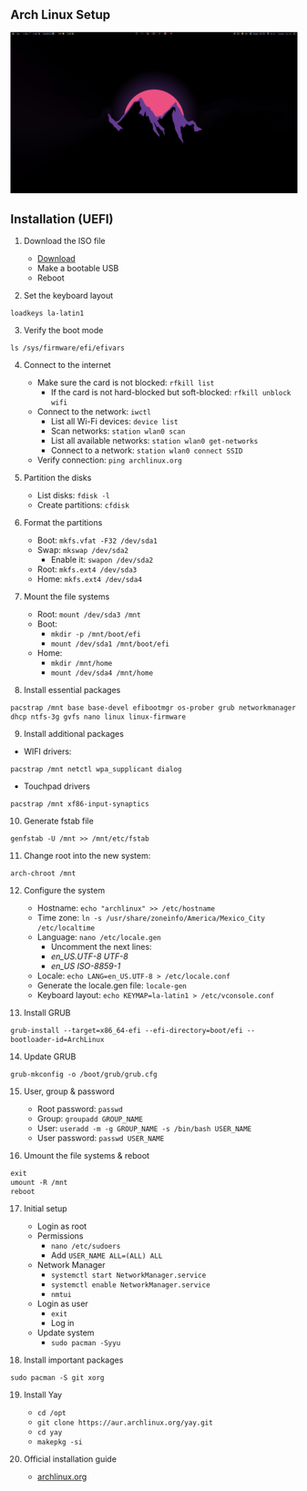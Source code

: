 ## Arch Linux Setup

![qtile](.resources/img/qtile.png)

## Installation (UEFI)

1. Download the ISO file
   - [Download](https://archlinux.org/download/)
   - Make a bootable USB
   - Reboot

2. Set the keyboard layout
```
loadkeys la-latin1
```

3. Verify the boot mode
```
ls /sys/firmware/efi/efivars
```

4. Connect to the internet
   - Make sure the card is not blocked: `rfkill list`
     - If the card is not hard-blocked but soft-blocked: `rfkill unblock wifi`
   - Connect to the network: `iwctl`
     - List all Wi-Fi devices: `device list`
     - Scan networks: `station wlan0 scan`
     - List all available networks: `station wlan0 get-networks`
     - Connect to a network: `station wlan0 connect SSID`
   - Verify connection: `ping archlinux.org`

5. Partition the disks
   - List disks: `fdisk -l`
   - Create partitions: `cfdisk`

6. Format the partitions
   - Boot: `mkfs.vfat -F32 /dev/sda1`
   - Swap: `mkswap /dev/sda2`
     - Enable it: `swapon /dev/sda2`
   - Root: `mkfs.ext4 /dev/sda3`
   - Home: `mkfs.ext4 /dev/sda4`

7. Mount the file systems
   - Root: `mount /dev/sda3 /mnt`
   - Boot:
     - `mkdir -p /mnt/boot/efi`
     - `mount /dev/sda1 /mnt/boot/efi`
   - Home:
     - `mkdir /mnt/home`
     - `mount /dev/sda4 /mnt/home`

8. Install essential packages
```
pacstrap /mnt base base-devel efibootmgr os-prober grub networkmanager dhcp ntfs-3g gvfs nano linux linux-firmware
```

9. Install additional packages
- WIFI drivers:
```
pacstrap /mnt netctl wpa_supplicant dialog
```

- Touchpad drivers
```
pacstrap /mnt xf86-input-synaptics
```

10. Generate fstab file
```
genfstab -U /mnt >> /mnt/etc/fstab
```

11. Change root into the new system:
```
arch-chroot /mnt
```

12. Configure the system
    - Hostname: `echo "archlinux" >> /etc/hostname`
    - Time zone: `ln -s /usr/share/zoneinfo/America/Mexico_City /etc/localtime`
    - Language: `nano /etc/locale.gen`
      - Uncomment the next lines:
      - *en_US.UTF-8 UTF-8*
      - *en_US ISO-8859-1*
    - Locale: `echo LANG=en_US.UTF-8 > /etc/locale.conf`
    - Generate the locale.gen file: `locale-gen`
    - Keyboard layout: `echo KEYMAP=la-latin1 > /etc/vconsole.conf`

13. Install GRUB
```
grub-install --target=x86_64-efi --efi-directory=boot/efi --bootloader-id=ArchLinux
```

14. Update GRUB
```
grub-mkconfig -o /boot/grub/grub.cfg
```

15. User, group & password
    - Root password: `passwd`
    - Group: `groupadd GROUP_NAME`
    - User: `useradd -m -g GROUP_NAME -s /bin/bash USER_NAME`
    - User password: `passwd USER_NAME`

16. Umount the file systems & reboot
```
exit
umount -R /mnt
reboot
```

17. Initial setup
    - Login as root
    - Permissions
      - `nano /etc/sudoers`
      - Add `USER_NAME ALL=(ALL) ALL`
    - Network Manager
      - `systemctl start NetworkManager.service`
      - `systemctl enable NetworkManager.service`
      - `nmtui`
    - Login as user
      - `exit`
      - Log in
    - Update system
      - `sudo pacman -Syyu`

18. Install important packages
```
sudo pacman -S git xorg
```

19. Install Yay
    - `cd /opt`
    - `git clone https://aur.archlinux.org/yay.git`
    - `cd yay`
    - `makepkg -si`

20. Official installation guide
    - [archlinux.org](https://wiki.archlinux.org/title/Installation_guide)
